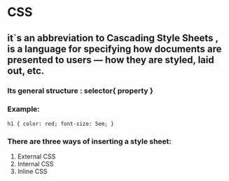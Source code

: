 # CSS
## it`s an abbreviation to Cascading Style Sheets , is a language for specifying how documents are presented to users — how they are styled, laid out, etc.
### Its general structure : selector{ property  } 

### Example:
`h1 {
color: red;
font-size: 5em;
}`
 
### There are three ways of inserting a style sheet:
1. External CSS
2. Internal CSS
3. Inline CSS



